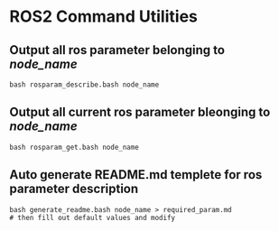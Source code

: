 # ROS2 Command Utilities

## Output all ros parameter belonging to *node_name*
```
bash rosparam_describe.bash node_name
```

## Output all current ros parameter bleonging to *node_name*
```
bash rosparam_get.bash node_name
```

## Auto generate README.md templete for ros parameter description
```
bash generate_readme.bash node_name > required_param.md
# then fill out default values and modify
```